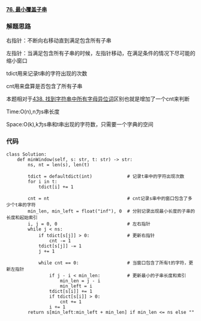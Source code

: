 **[76. 最小覆盖子串](https://leetcode-cn.com/problems/minimum-window-substring/)**



### 解题思路

右指针：不断向右移动直到满足包含所有子串

左指针：当满足包含所有子串的时候，左指针移动，在满足条件的情况下尽可能的缩小窗口

tdict用来记录t串的字符出现的次数

cnt用来盘算是否包含了所有子串

本题相对于[438. 找到字符串中所有字母异位词](https://leetcode-cn.com/problems/find-all-anagrams-in-a-string/)区别也就是增加了一个cnt来判断


Time:O(n),n为s串长度

Space:O(k),k为s串和t串出现的字符数，只需要一个字典的空间

### 代码

```python3
class Solution:
    def minWindow(self, s: str, t: str) -> str:
        ns, nt = len(s), len(t)
        
        tdict = defaultdict(int)             # 记录t串中的字符出现次数
        for i in t:
            tdict[i] += 1
        
        cnt = nt                             # cnt记录s串中的窗口包含了多少个t串的字符
        min_len, min_left = float("inf"), 0  # 分别记录出现最小长度的子串的长度和起始索引
        i, j = 0, 0                          # 左右指针
        while j < ns:
            if tdict[s[j]] > 0:              # 更新右指针
                cnt -= 1
            tdict[s[j]] -= 1
            j += 1
            
            while cnt == 0:                  # 当窗口包含了所有t的字符，更新左指针
                if j - i < min_len:          # 更新最小的子串长度和索引
                    min_len = j - i
                    min_left = i  
                tdict[s[i]] += 1
                if tdict[s[i]] > 0:
                    cnt += 1 
                i += 1
        return s[min_left:min_left + min_len] if min_len <= ns else ""
```
